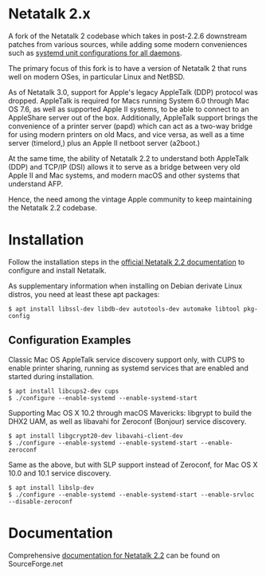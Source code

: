 # Netatalk 2.x
A fork of the Netatalk 2 codebase which takes in post-2.2.6 downstream patches from various sources, while adding some modern conveniences such as [systemd unit configurations for all daemons](https://github.com/rdmark/Netatalk/tree/branch-netatalk-2-2-x/distrib/initscripts).

The primary focus of this fork is to have a version of Netatalk 2 that runs well on modern OSes, in particular Linux and NetBSD.

As of Netatalk 3.0, support for Apple's legacy AppleTalk (DDP) protocol was dropped. AppleTalk is required for Macs running System 6.0 through Mac OS 7.6, as well as supported Apple II systems, to be able to connect to an AppleShare server out of the box. Additionally, AppleTalk support brings the convenience of a printer server (papd) which can act as a two-way bridge for using modern printers on old Macs, and vice versa, as well as a time server (timelord,) plus an Apple II netboot server (a2boot.)

At the same time, the ability of Netatalk 2.2 to understand both AppleTalk (DDP) and TCP/IP (DSI) allows it to serve as a bridge between very old Apple II and Mac systems, and modern macOS and other systems that understand AFP.

Hence, the need among the vintage Apple community to keep maintaining the Netatalk 2.2 codebase.

# Installation
Follow the installation steps in the [official Netatalk 2.2 documentation](http://netatalk.sourceforge.net/2.2/htmldocs/installation.html) to configure and install Netatalk.

As supplementary information when installing on Debian derivate Linux distros, you need at least these apt packages:
```
$ apt install libssl-dev libdb-dev autotools-dev automake libtool pkg-config
```

## Configuration Examples
Classic Mac OS AppleTalk service discovery support only, with CUPS to enable printer sharing, running as systemd services that are enabled and started during installation.
```
$ apt install libcups2-dev cups
$ ./configure --enable-systemd --enable-systemd-start
```

Supporting Mac OS X 10.2 through macOS Mavericks: libgrypt to build the DHX2 UAM, as well as libavahi for Zeroconf (Bonjour) service discovery.
```
$ apt install libgcrypt20-dev libavahi-client-dev
$ ./configure --enable-systemd --enable-systemd-start --enable-zeroconf
```

Same as the above, but with SLP support instead of Zeroconf, for Mac OS X 10.0 and 10.1 service discovery.
```
$ apt install libslp-dev
$ ./configure --enable-systemd --enable-systemd-start --enable-srvloc --disable-zeroconf
```

# Documentation
Comprehensive [documentation for Netatalk 2.2](http://netatalk.sourceforge.net/2.2/htmldocs/) can be found on SourceForge.net
